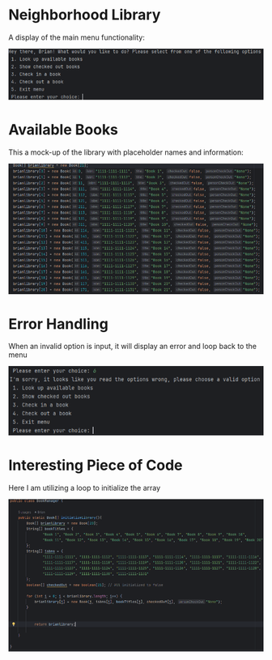 # Neighborhood Library
A display of the main menu functionality:

![img.png](img.png)

# Available Books
This a mock-up of the library with placeholder names and information:

![img_1.png](img_1.png)

# Error Handling

When an invalid option is input, it will display an error and loop back to the menu

![img_2.png](img_2.png)

# Interesting Piece of Code

Here I am utilizing a loop to initialize the array

![img_3.png](img_3.png)

